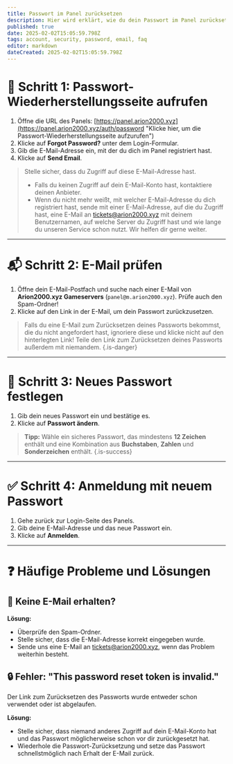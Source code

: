 ```yaml
---
title: Passwort im Panel zurücksetzen
description: Hier wird erklärt, wie du dein Passwort im Panel zurücksetzen kannst, falls du es vergessen hast und dich nicht mehr anmelden kannst.
published: true
date: 2025-02-02T15:05:59.798Z
tags: account, security, password, email, faq
editor: markdown
dateCreated: 2025-02-02T15:05:59.798Z
---
```


# 📧 Schritt 1: Passwort-Wiederherstellungsseite aufrufen

1. Öffne die URL des Panels: [https://panel.arion2000.xyz](https://panel.arion2000.xyz/auth/password "Klicke hier, um die Passwort-Wiederherstellungsseite aufzurufen")  
2. Klicke auf **Forgot Password?** unter dem Login-Formular.
3. Gib die E-Mail-Adresse ein, mit der du dich im Panel registriert hast.
4. Klicke auf **Send Email**.

> Stelle sicher, dass du Zugriff auf diese E-Mail-Adresse hast.
> - Falls du keinen Zugriff auf dein E-Mail-Konto hast, kontaktiere deinen Anbieter.
> - Wenn du nicht mehr weißt, mit welcher E-Mail-Adresse du dich registriert hast, sende mit einer E-Mail-Adresse, auf die du Zugriff hast, eine E-Mail an [tickets@arion2000.xyz](mailto:tickets@arion2000.xyz?subject=Zugriff%20auf%20meinen%20Arion2000.xyz%20Gameservers%20Panel-Account%20verloren) mit deinem Benutzernamen, auf welche Server du Zugriff hast und wie lange du unseren Service schon nutzt. Wir helfen dir gerne weiter. 
<!-- {blockquote:.is-warning} -->

---

# 📬 Schritt 2: E-Mail prüfen

1. Öffne dein E-Mail-Postfach und suche nach einer E-Mail von **Arion2000.xyz Gameservers** (`panel@m.arion2000.xyz`). Prüfe auch den Spam-Ordner!  
2. Klicke auf den Link in der E-Mail, um dein Passwort zurückzusetzen.

> Falls du eine E-Mail zum Zurücksetzen deines Passworts bekommst, die du nicht angefordert hast, ignoriere diese und klicke nicht auf den hinterlegten Link! Teile den Link zum Zurücksetzen deines Passworts außerdem mit niemandem.
{.is-danger}

---

# 🔐 Schritt 3: Neues Passwort festlegen

1. Gib dein neues Passwort ein und bestätige es.  
2. Klicke auf **Passwort ändern**.

>**Tipp:** Wähle ein sicheres Passwort, das mindestens **12 Zeichen** enthält und eine Kombination aus **Buchstaben**, **Zahlen** und **Sonderzeichen** enthält.
{.is-success}

---

# ✅ Schritt 4: Anmeldung mit neuem Passwort

1. Gehe zurück zur Login-Seite des Panels.  
2. Gib deine E-Mail-Adresse und das neue Passwort ein.  
3. Klicke auf **Anmelden**.

---

# ❓ Häufige Probleme und Lösungen

## 🛑 Keine E-Mail erhalten?

**Lösung:**  
- Überprüfe den Spam-Ordner.  
- Stelle sicher, dass die E-Mail-Adresse korrekt eingegeben wurde.  
- Sende uns eine E-Mail an [tickets@arion2000.xyz](mailto:tickets@arion2000.xyz?subject=E-Mail%20zum%20Zurücksetzen%20des%20Passworts%20kommt%20nicht%20an), wenn das Problem weiterhin besteht.

## 🔒 Fehler: "This password reset token is invalid."

Der Link zum Zurücksetzen des Passworts wurde entweder schon verwendet oder ist abgelaufen.

**Lösung:**
- Stelle sicher, dass niemand anderes Zugriff auf dein E-Mail-Konto hat und das Passwort möglicherweise schon vor dir zurückgesetzt hat.
- Wiederhole die Passwort-Zurücksetzung und setze das Passwort schnellstmöglich nach Erhalt der E-Mail zurück.